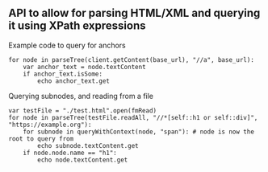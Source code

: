 ## API to allow for parsing HTML/XML and querying it using XPath expressions

Example code to query for anchors

```
for node in parseTree(client.getContent(base_url), "//a", base_url):
    var anchor_text = node.textContent
    if anchor_text.isSome:
        echo anchor_text.get
```

Querying subnodes, and reading from a file

```
var testFile = "./test.html".open(fmRead)
for node in parseTree(testFile.readAll, "//*[self::h1 or self::div]", "https://example.org"):
    for subnode in queryWithContext(node, "span"): # node is now the root to query from
        echo subnode.textContent.get
    if node.node.name == "h1":
        echo node.textContent.get
```
